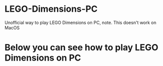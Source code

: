 # LEGO-Dimensions-PC
Unofficial way to play LEGO Dimensions on PC, note. This doesn't work on MacOS

# Below you can see how to play LEGO Dimensions on PC

